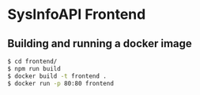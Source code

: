 
# SysInfoAPI Frontend

## Building and running a docker image

``` bash
$ cd frontend/
$ npm run build
$ docker build -t frontend .
$ docker run -p 80:80 frontend
```